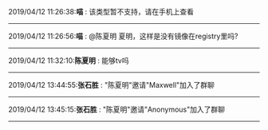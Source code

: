 2019/04/12 11:26:38:**喵** : 该类型暂不支持，请在手机上查看
*************************************************************************************
2019/04/12 11:26:56:**喵** : @陈夏明 夏明，这样是没有镜像在registry里吗?
*************************************************************************************
2019/04/12 11:32:10:**陈夏明** : 能够tv吗
*************************************************************************************
2019/04/12 13:44:55:**张石胜** : "陈夏明"邀请"Maxwell"加入了群聊
*************************************************************************************
2019/04/12 13:45:15:**张石胜** : "陈夏明"邀请"Anonymous"加入了群聊
*************************************************************************************
